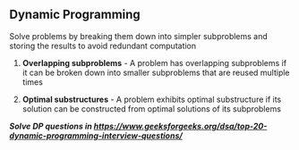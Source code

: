## Dynamic Programming

Solve problems by breaking them down into simpler subproblems and storing the results to avoid redundant computation

1. **Overlapping subproblems** - A problem has overlapping subproblems if it can be broken down into smaller subproblems that are reused multiple times

2. **Optimal substructures** - A problem exhibits optimal substructure if its solution can be constructed from optimal solutions of its subproblems

**_Solve DP questions in https://www.geeksforgeeks.org/dsa/top-20-dynamic-programming-interview-questions/_**
